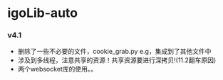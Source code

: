 # igoLib-auto
### v4.1
- 删除了一些不必要的文件，cookie_grab.py e.g，集成到了其他文件中
- 涉及到多线程，注意共享的资源！共享资源要进行深拷贝!(11.2翻车原因)
- 两个websocket库的使用。。
